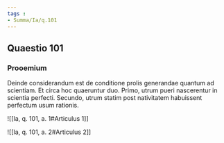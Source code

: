 ```yaml
---
tags : 
- Summa/Ia/q.101
---
```


## Quaestio 101

### Prooemium

Deinde considerandum est de conditione prolis generandae quantum ad scientiam. Et circa hoc quaeruntur duo. Primo, utrum pueri nascerentur in scientia perfecti. Secundo, utrum statim post nativitatem habuissent perfectum usum rationis.

![[Ia, q. 101, a. 1#Articulus 1]]

![[Ia, q. 101, a. 2#Articulus 2]]

